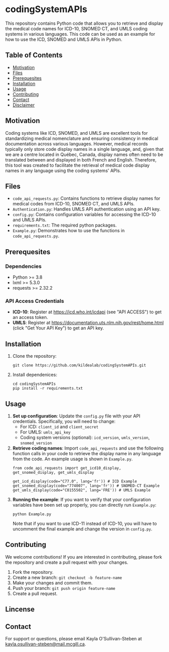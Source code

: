# codingSystemAPIs
This repository contains Python code that allows you to retrieve and display the medical code names for ICD-10, SNOMED CT, and UMLS coding systems in various languages. 
This code can be used as an example for how to use the ICD, SNOMED and UMLS APIs in Python. 

## Table of Contents
- [Motivation](#Motivation)
- [Files](#Files)
- [Prerequesites](#Prerequesites)
- [Installation](#Installation)
- [Usage](#Usage)
- [Contributing](#Contributing)
- [Contact](#Contact)
- [Disclaimer](#Disclaimer)
  
## Motivation
Coding systems like ICD, SNOMED, and UMLS are excellent tools for standardizing medical nomenclature and ensuring consistency in medical documentation across various languages.
However, medical records typically only store code display names in a single language, and, given that we are a centre located in Québec, Canada, display names often need to be translated between and displayed in both French and English. 
Therefore, this tool was created to facilitate the retrieval of medical code display names in any language using the coding systems' APIs. 

## Files
* `code_api_requests.py`: Contains functions to retrieve display names for medical codes from ICD-10, SNOMED CT, and UMLS APIs.
* `Authentication.py`: Handles UMLS API authentication using an API key.
* `config.py`: Contains configuration variables for accessing the ICD-10 and UMLS APIs.
* `requirements.txt`: The required python packages.
* `Example.py`: Demonstrates how to use the functions in `code_api_requests.py`.

## Prerequesites
### Dependencies
* Python >= 3.8
* lxml >= 5.3.0
* requests >= 2.32.2
### API Access Credentials
* **ICD-10**: Register at https://icd.who.int/icdapi (see "API ACCESS") to get an access token.
* **UMLS**: Register at https://documentation.uts.nlm.nih.gov/rest/home.html (click "Get Your API Key") to get an API key.

## Installation
1. Clone the repository:
   ```
   git clone https://github.com/kildealab/codingSystemAPIs.git
   ```
2. Install dependenices:
   ```
   cd codingSystemAPIs
   pip install -r requirements.txt
   ```
## Usage
1. **Set up configuration**: Update the `config.py` file with your API credentials. Specifically, you will need to change:
    * For ICD: `client_id` and `client_secret`
    * For UMLS: `umls_api_key`
    * Coding system versions (optional): `icd_version`, `umls_version`, `snomed_version`
2. **Retrieve coding names**: Import `code_api_requests` and use the following function calls in your code to retrieve the display name in any language from the code. An example usage is shown in `Example.py`.
    ```
    from code_api_requests import get_icd10_display, get_snomed_display, get_umls_display

    get_icd_display(code="C77.0", lang='fr')) # ICD Example
    get_snomed_display(code="774007", lang='fr')) # SNOMED-CT Example
    get_umls_display(code="C0155502", lang='FRE')) # UMLS Example
    ```
3. **Running the example**: If you want to verify that your configuration variables have been set up properly, you can directly run `Example.py`:
   ```
   python Example.py
   ```
   Note that if you want to use ICD-11 instead of ICD-10, you will have to uncomment the final example and change the version in `config.py`.
## Contributing
We welcome contributions! If you are interested in contributing, please fork the repository and create a pull request with your changes.
1. Fork the repository.
2. Create a new branch: `git checkout -b feature-name`
3. Make your changes and commit them.
4. Push your branch: `git push origin feature-name`
5. Create a pull request.

## Lincense

## Contact
For support or questions, please email Kayla O'Sullivan-Steben at kayla.osullivan-steben@mail.mcgill.ca.
